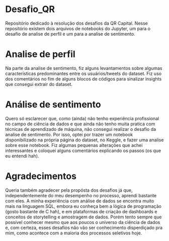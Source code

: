 # Desafio_QR
Repositório dedicado à resolução dos desafios da QR Capital.
Nesse repositório existem dois arquivos de notebooks do Jupyter, 
um para o desafio de analise de perfil e um para a analise de sentimento.

# Analise de perfil
Na parte da analise de sentimento, fiz alguns levantamentos sobre algumas características
predominantes entre os usuários/tweets do dataset.
Fiz uso dos comentários no fim de alguns blocos de códigos para sinalizar insights que 
consegui extrair do dataset. 

# Análise de sentimento
Quero só esclarecer que, como (ainda) não tenho experiência profissional no campo de ciência de dados
e que ainda não tenho muita pratica com técnicas de aprendizado de máquina, 
não consegui realizar o desafio da analise de sentimento.
Por isso, optei por trazer um notebook disponibilizado na própria página do dataset, no Keggle,
e fazer uma analise sobre esse notebook. Fiz algumas pequenas alterações que achei interessantes e 
coloquei alguns comentários explicando os passos (os que eu entendi hah).

# Agradecimentos
Queria também agradecer pela propósta dos desafios já que, independentemente do meu desempenho no processo,
aprendi bastante com eles. A minha experiência com análise de dados se encontra muito mais na linguagem SQL,
embora eu conheça bem a lógica de programação (gosto bastante de C hah), e em plataformas de criação de dashboards e
conceitos de storytelling e amostragem de dados. Porém tento sempre que possível conhecer mesmo que aos poucos o universo da ciência de dados e,
com certeza, esses desafios não vão ser conhecimento disperdiçado pra mim, como acontece com a maioria dos processos seletivos hoje.
